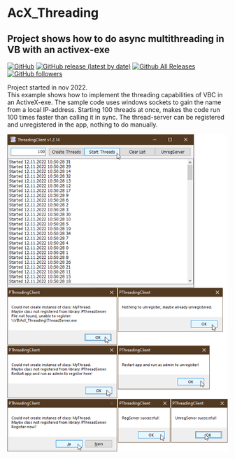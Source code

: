 # AcX_Threading  
## Project shows how to do async multithreading in VB with an activex-exe  

[![GitHub](https://img.shields.io/github/license/OlimilO1402/AcX_Threading?style=plastic)](https://github.com/OlimilO1402/AcX_Threading/blob/master/LICENSE) 
[![GitHub release (latest by date)](https://img.shields.io/github/v/release/OlimilO1402/AcX_Threading?style=plastic)](https://github.com/OlimilO1402/AcX_Threading/releases/latest)
[![Github All Releases](https://img.shields.io/github/downloads/OlimilO1402/AcX_Threading/total.svg)](https://github.com/OlimilO1402/AcX_Threading/releases/download/v1.2.14/AcXThreading_v1.2.14.zip)
[![GitHub followers](https://img.shields.io/github/followers/OlimilO1402?style=social&label=Follow)](https://github.com/OlimilO1402/)  

Project started in nov 2022.  
This example shows how to implement the threading capabilities of VBC in an ActiveX-exe. The sample code uses windows sockets to gain the name from a local IP-address. 
Starting 100 threads at once, makes the code run 100 times faster than calling it in sync. The thread-server can be registered and unregistered in the app, nothing to do manually.  

![AcXThreading Image](Resources/AcXThreading_8bitalp.png "AcXThreading Image")
